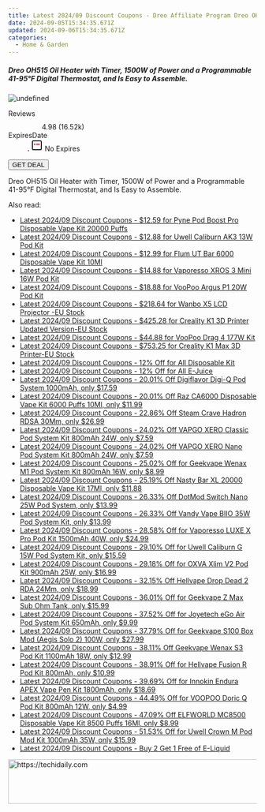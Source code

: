 ```yaml
---
title: Latest 2024/09 Discount Coupons - Dreo Affiliate Program Dreo OH515 Oil Heater with Timer, 1500W of Power and a Programmable 41-95°F Digital Thermostat, and Is Easy to Assemble.
date: 2024-09-05T15:34:35.671Z
updated: 2024-09-06T15:34:35.671Z
categories:
  - Home & Garden
---
```



<div class="max-w-4xl mx-auto grid grid-cols-1 lg:max-w-5xl lg:gap-x-20 lg:grid-cols-2">
  <div class="relative p-3 col-start-1 row-start-1 flex flex-col-reverse rounded-lg bg-gradient-to-t from-black/75 via-black/0 sm:bg-none sm:row-start-2 sm:p-0 lg:row-start-1">
    <h5 class="mt-1 text-lg font-semibold text-white sm:text-slate-900 md:text-2xl dark:sm:text-white">Dreo OH515 Oil Heater with Timer, 1500W of Power and a Programmable 41-95°F Digital Thermostat, and Is Easy to Assemble.</h5>
  </div>
  
  <div class="col-start-1 col-end-3 row-start-1 grid gap-4 sm:mb-6 sm:grid-cols-4 lg:col-start-2 lg:row-span-6 lg:row-end-6 lg:mb-0 lg:gap-6">
      <img src="https://cdn3.impact.com//display-logo-via-campaign/17463.gif" onClick="javascript:window.open(decodeURIComponent('https%3A%2F%2Fdreoaffiliateprogram.pxf.io%2Fc%2F5597632%2F1926523%2F17463'), '_blank');void(0);" alt="undefined" class="h-60 w-full rounded-lg object-cover sm:col-span-2 sm:h-52 lg:col-span-full" loading="lazy" />
    
  </div>
  <dl class="row-start-2 mt-4 flex items-center text-xs font-medium sm:row-start-3 sm:mt-1 md:mt-2.5 lg:row-start-2">
    <dt class="sr-only">Reviews</dt>
    <dd class="flex items-center text-indigo-600 dark:text-indigo-400">
      <svg width="24" height="24" fill="none" aria-hidden="true" class="mr-1 stroke-current dark:stroke-indigo-500">
        <path d="m12 5 2 5h5l-4 4 2.103 5L12 16l-5.103 3L9 14l-4-4h5l2-5Z" stroke-width="2" stroke-linecap="round" stroke-linejoin="round" />
      </svg>
      <span>4.98 <span class="font-normal text-slate-400">(16.52k)</span></span>
    </dd>
    <dt class="sr-only">ExpiresDate</dt>
    <dd class="flex items-center">
      <svg width="2" height="2" aria-hidden="true" fill="currentColor" class="mx-3 text-slate-300">
        <circle cx="1" cy="1" r="1" />
      </svg>
      <svg width="24" height="24" viewBox="0 0 24 24" fill="none" stroke="currentColor" stroke-width="2">
        <rect x="3" y="3" width="18" height="18" rx="2" fill="#fff" />
        <path d="M6 10L18 10" stroke="red" stroke-width="2" fill="none" />
        <path d="M10 6L10 18" stroke="#fff" stroke-width="2" fill="none" />
      </svg>
      No Expires    </dd>
  </dl>
  <div class="col-start-1 row-start-3 mt-4 self-center sm:col-start-2 sm:row-span-2 sm:row-start-2 sm:mt-0 lg:col-start-1 lg:row-start-3 lg:row-end-4 lg:mt-6">
    <button type="button" onClick="javascript:window.open(decodeURIComponent('https%3A%2F%2Fdreoaffiliateprogram.pxf.io%2Fc%2F5597632%2F1926523%2F17463'), '_blank');void(0);" class="rounded-lg bg-red-600 px-3 py-2 text-sm font-medium leading-6 text-white">GET DEAL</button>
  </div>
  <p class="col-start-1 mt-4 text-sm leading-6 sm:col-span-2 lg:col-span-1 lg:row-start-4 lg:mt-6 dark:text-slate-400">
    Dreo OH515 Oil Heater with Timer, 1500W of Power and a Programmable 41-95°F Digital Thermostat, and Is Easy to Assemble.  </p>
</div>
<span class="atpl-alsoreadstyle">Also read:</span>
<div><ul>
<li><a href="https://coupons.techidaily.com/coupon-1102522-share-90958-sale/"><u>Latest 2024/09 Discount Coupons - $12.59 for Pyne Pod Boost Pro Disposable Vape Kit 20000 Puffs</u></a></li>
<li><a href="https://coupons.techidaily.com/coupon-1097647-share-59344-sale/"><u>Latest 2024/09 Discount Coupons - $12.88 for Uwell Caliburn AK3 13W Pod Kit</u></a></li>
<li><a href="https://coupons.techidaily.com/coupon-1062742-share-90958-sale/"><u>Latest 2024/09 Discount Coupons - $12.99 for Flum UT Bar 6000 Disposable Vape Kit 10Ml</u></a></li>
<li><a href="https://coupons.techidaily.com/coupon-1097648-share-59344-sale/"><u>Latest 2024/09 Discount Coupons - $14.88 for Vaporesso XROS 3 Mini 16W Pod Kit</u></a></li>
<li><a href="https://coupons.techidaily.com/coupon-1097645-share-59344-sale/"><u>Latest 2024/09 Discount Coupons - $18.88 for VooPoo Argus P1 20W Pod Kit</u></a></li>
<li><a href="https://coupons.techidaily.com/coupon-1100686-share-38812-sale/"><u>Latest 2024/09 Discount Coupons - $218.64 for Wanbo X5 LCD Projector -EU Stock</u></a></li>
<li><a href="https://coupons.techidaily.com/coupon-1100683-share-38812-sale/"><u>Latest 2024/09 Discount Coupons - $425.28 for Creality K1 3D Printer Updated Version-EU Stock</u></a></li>
<li><a href="https://coupons.techidaily.com/coupon-1097640-share-59344-sale/"><u>Latest 2024/09 Discount Coupons - $44.88 for VooPoo Drag 4 177W Kit</u></a></li>
<li><a href="https://coupons.techidaily.com/coupon-1100685-share-38812-sale/"><u>Latest 2024/09 Discount Coupons - $753.25 for Creality K1 Max 3D Printer-EU Stock</u></a></li>
<li><a href="https://coupons.techidaily.com/coupon-1036189-share-90958-sale/"><u>Latest 2024/09 Discount Coupons - 12% Off for All Disposable Kit</u></a></li>
<li><a href="https://coupons.techidaily.com/coupon-1036173-share-90958-sale/"><u>Latest 2024/09 Discount Coupons - 12% Off for All E-Juice</u></a></li>
<li><a href="https://coupons.techidaily.com/coupon-1072019-share-90958-sale/"><u>Latest 2024/09 Discount Coupons - 20.01% Off Digiflavor Digi-Q Pod System 1000mAh, only $17.59</u></a></li>
<li><a href="https://coupons.techidaily.com/coupon-1048230-share-90958-sale/"><u>Latest 2024/09 Discount Coupons - 20.01% Off Raz CA6000 Disposable Vape Kit 6000 Puffs 10Ml, only $11.99</u></a></li>
<li><a href="https://coupons.techidaily.com/coupon-1069385-share-90958-sale/"><u>Latest 2024/09 Discount Coupons - 22.86% Off Steam Crave Hadron RDSA 30Mm, only $26.99</u></a></li>
<li><a href="https://coupons.techidaily.com/coupon-1100605-share-90958-sale/"><u>Latest 2024/09 Discount Coupons - 24.02% Off VAPGO XERO Classic Pod System Kit 800mAh 24W, only $7.59</u></a></li>
<li><a href="https://coupons.techidaily.com/coupon-1100831-share-90958-sale/"><u>Latest 2024/09 Discount Coupons - 24.02% Off VAPGO XERO Nano Pod System Kit 800mAh 24W, only $7.59</u></a></li>
<li><a href="https://coupons.techidaily.com/coupon-892179-share-90958-sale/"><u>Latest 2024/09 Discount Coupons - 25.02% Off for Geekvape Wenax M1 Pod System Kit 800mAh 16W, only $8.99</u></a></li>
<li><a href="https://coupons.techidaily.com/coupon-1102845-share-90958-sale/"><u>Latest 2024/09 Discount Coupons - 25.19% Off Nasty Bar XL 20000 Disposable Vape Kit 17Ml, only $11.88</u></a></li>
<li><a href="https://coupons.techidaily.com/coupon-1100604-share-90958-sale/"><u>Latest 2024/09 Discount Coupons - 26.33% Off DotMod Switch Nano 25W Pod System, only $13.99</u></a></li>
<li><a href="https://coupons.techidaily.com/coupon-1101872-share-90958-sale/"><u>Latest 2024/09 Discount Coupons - 26.33% Off Vandy Vape BIIO 35W Pod System Kit, only $13.99</u></a></li>
<li><a href="https://coupons.techidaily.com/coupon-1049620-share-90958-sale/"><u>Latest 2024/09 Discount Coupons - 28.58% Off for Vaporesso LUXE X Pro Pod Kit 1500mAh 40W, only $24.99</u></a></li>
<li><a href="https://coupons.techidaily.com/coupon-704070-share-90958-sale/"><u>Latest 2024/09 Discount Coupons - 29.10% Off for Uwell Caliburn G 15W Pod System Kit, only $15.59</u></a></li>
<li><a href="https://coupons.techidaily.com/coupon-1033356-share-90958-sale/"><u>Latest 2024/09 Discount Coupons - 29.18% Off for OXVA Xlim V2 Pod Kit 900mAh 25W, only $16.99</u></a></li>
<li><a href="https://coupons.techidaily.com/coupon-1071405-share-90958-sale/"><u>Latest 2024/09 Discount Coupons - 32.15% Off Hellvape Drop Dead 2 RDA 24Mm, only $18.99</u></a></li>
<li><a href="https://coupons.techidaily.com/coupon-791468-share-90958-sale/"><u>Latest 2024/09 Discount Coupons - 36.01% Off for Geekvape Z Max Sub Ohm Tank, only $15.99</u></a></li>
<li><a href="https://coupons.techidaily.com/coupon-873638-share-90958-sale/"><u>Latest 2024/09 Discount Coupons - 37.52% Off for Joyetech eGo Air Pod System Kit 650mAh, only $9.99</u></a></li>
<li><a href="https://coupons.techidaily.com/coupon-829802-share-90958-sale/"><u>Latest 2024/09 Discount Coupons - 37.79% Off for Geekvape S100 Box Mod (Aegis Solo 2) 100W, only $27.99</u></a></li>
<li><a href="https://coupons.techidaily.com/coupon-1055123-share-90958-sale/"><u>Latest 2024/09 Discount Coupons - 38.11% Off Geekvape Wenax S3 Pod Kit 1100mAh 18W, only $12.99</u></a></li>
<li><a href="https://coupons.techidaily.com/coupon-1027339-share-90958-sale/"><u>Latest 2024/09 Discount Coupons - 38.91% Off for Hellvape Fusion R Pod Kit 800mAh, only $10.99</u></a></li>
<li><a href="https://coupons.techidaily.com/coupon-993547-share-90958-sale/"><u>Latest 2024/09 Discount Coupons - 39.69% Off for Innokin Endura APEX Vape Pen Kit 1800mAh, only $18.69</u></a></li>
<li><a href="https://coupons.techidaily.com/coupon-1007305-share-90958-sale/"><u>Latest 2024/09 Discount Coupons - 44.49% Off for VOOPOO Doric Q Pod Kit 800mAh 12W, only $4.99</u></a></li>
<li><a href="https://coupons.techidaily.com/coupon-1034498-share-90958-sale/"><u>Latest 2024/09 Discount Coupons - 47.09% Off ELFWORLD MC8500 Disposable Vape Kit 8500 Puffs 16Ml, only $8.99</u></a></li>
<li><a href="https://coupons.techidaily.com/coupon-985119-share-90958-sale/"><u>Latest 2024/09 Discount Coupons - 51.53% Off for Uwell Crown M Pod Mod Kit 1000mAh 35W, only $15.99</u></a></li>
<li><a href="https://coupons.techidaily.com/coupon-1100850-share-122475-sale/"><u>Latest 2024/09 Discount Coupons - Buy 2 Get 1 Free of E-Liquid</u></a></li>
</ul></div>

<ins class="adsbygoogle"
      style="display:block"
      data-ad-client="ca-pub-7571918770474297"
      data-ad-slot="8358498916"
      data-ad-format="auto"
      data-full-width-responsive="true"></ins>
<!-- affiliate ads begin -->
<a href="https://ephamedtechinc.pxf.io/c/5597632/2137225/26400" target="_top" id="2137225">
  <img src="//a.impactradius-go.com/display-ad/26400-2137225" border="0" alt="https://techidaily.com" width="728" height="90"/>
</a>
<img height="0" width="0" src="https://ephamedtechinc.pxf.io/i/5597632/2137225/26400" style="position:absolute;visibility:hidden;" border="0" />
<!-- affiliate ads end -->